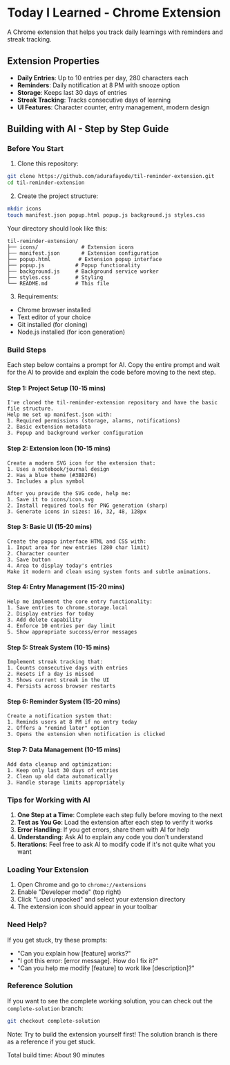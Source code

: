 # Today I Learned - Chrome Extension

A Chrome extension that helps you track daily learnings with reminders and streak tracking.

## Extension Properties

- **Daily Entries**: Up to 10 entries per day, 280 characters each
- **Reminders**: Daily notification at 8 PM with snooze option
- **Storage**: Keeps last 30 days of entries
- **Streak Tracking**: Tracks consecutive days of learning
- **UI Features**: Character counter, entry management, modern design

## Building with AI - Step by Step Guide

### Before You Start

1. Clone this repository:

```bash
git clone https://github.com/adurafayode/til-reminder-extension.git
cd til-reminder-extension
```

2. Create the project structure:

```bash
mkdir icons
touch manifest.json popup.html popup.js background.js styles.css
```

Your directory should look like this:

```
til-reminder-extension/
├── icons/              # Extension icons
├── manifest.json       # Extension configuration
├── popup.html         # Extension popup interface
├── popup.js          # Popup functionality
├── background.js     # Background service worker
├── styles.css        # Styling
└── README.md         # This file
```

3. Requirements:

- Chrome browser installed
- Text editor of your choice
- Git installed (for cloning)
- Node.js installed (for icon generation)

### Build Steps

Each step below contains a prompt for AI. Copy the entire prompt and wait for the AI to provide and explain the code before moving to the next step.

#### Step 1: Project Setup (10-15 mins)

```
I've cloned the til-reminder-extension repository and have the basic file structure.
Help me set up manifest.json with:
1. Required permissions (storage, alarms, notifications)
2. Basic extension metadata
3. Popup and background worker configuration
```

#### Step 2: Extension Icon (10-15 mins)

```
Create a modern SVG icon for the extension that:
1. Uses a notebook/journal design
2. Has a blue theme (#3B82F6)
3. Includes a plus symbol

After you provide the SVG code, help me:
1. Save it to icons/icon.svg
2. Install required tools for PNG generation (sharp)
3. Generate icons in sizes: 16, 32, 48, 128px
```

#### Step 3: Basic UI (15-20 mins)

```
Create the popup interface HTML and CSS with:
1. Input area for new entries (280 char limit)
2. Character counter
3. Save button
4. Area to display today's entries
Make it modern and clean using system fonts and subtle animations.
```

#### Step 4: Entry Management (15-20 mins)

```
Help me implement the core entry functionality:
1. Save entries to chrome.storage.local
2. Display entries for today
3. Add delete capability
4. Enforce 10 entries per day limit
5. Show appropriate success/error messages
```

#### Step 5: Streak System (10-15 mins)

```
Implement streak tracking that:
1. Counts consecutive days with entries
2. Resets if a day is missed
3. Shows current streak in the UI
4. Persists across browser restarts
```

#### Step 6: Reminder System (15-20 mins)

```
Create a notification system that:
1. Reminds users at 8 PM if no entry today
2. Offers a "remind later" option
3. Opens the extension when notification is clicked
```

#### Step 7: Data Management (10-15 mins)

```
Add data cleanup and optimization:
1. Keep only last 30 days of entries
2. Clean up old data automatically
3. Handle storage limits appropriately
```

### Tips for Working with AI

1. **One Step at a Time**: Complete each step fully before moving to the next
2. **Test as You Go**: Load the extension after each step to verify it works
3. **Error Handling**: If you get errors, share them with AI for help
4. **Understanding**: Ask AI to explain any code you don't understand
5. **Iterations**: Feel free to ask AI to modify code if it's not quite what you want

### Loading Your Extension

1. Open Chrome and go to `chrome://extensions`
2. Enable "Developer mode" (top right)
3. Click "Load unpacked" and select your extension directory
4. The extension icon should appear in your toolbar

### Need Help?

If you get stuck, try these prompts:

- "Can you explain how [feature] works?"
- "I got this error: [error message]. How do I fix it?"
- "Can you help me modify [feature] to work like [description]?"

### Reference Solution

If you want to see the complete working solution, you can check out the `complete-solution` branch:

```bash
git checkout complete-solution
```

Note: Try to build the extension yourself first! The solution branch is there as a reference if you get stuck.

Total build time: About 90 minutes
